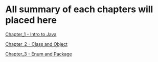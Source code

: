 # All summary of each chapters will placed here

[Chapter_1 - Intro to Java](./Chapter1-JavaIntro/)

[Chapter_2 - Class and Object](./Chapter2-ClassObject/)

[Chapter_3 - Enum and Package](./Chapter3-EnumPaackage/)
